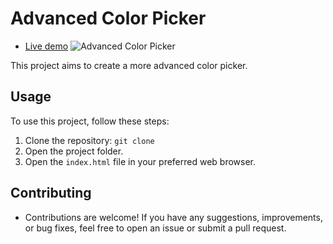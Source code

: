 # Advanced Color Picker

- [Live demo](https://jay-govind-kumar.github.io/chai-cohort/projects/Advanced%20Color%20Picker/)
  ![Advanced Color Picker](./assets/.png)

This project aims to create a more advanced color picker.

## Usage

To use this project, follow these steps:

1. Clone the repository: `git clone `
2. Open the project folder.
3. Open the `index.html` file in your preferred web browser.

## Contributing

- Contributions are welcome! If you have any suggestions, improvements, or bug fixes, feel free to open an issue or submit a pull request.